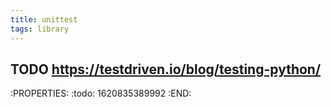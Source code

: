 ```yaml
---
title: unittest
tags: library
---
```


## TODO https://testdriven.io/blog/testing-python/
:PROPERTIES:
:todo: 1620835389992
:END:
